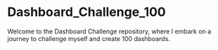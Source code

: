 # Dashboard_Challenge_100
Welcome to the Dashboard Challenge repository, where I embark on a journey to challenge myself and create 100 dashboards.
